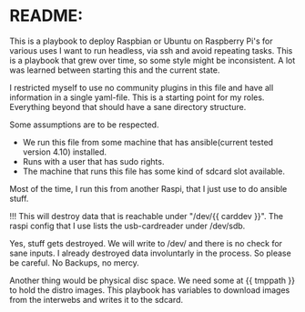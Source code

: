 #   README:
This is a playbook to deploy Raspbian or Ubuntu on Raspberry Pi's for various uses
I want to run headless, via ssh and avoid repeating tasks.
This is a playbook that grew over time, so some style might be inconsistent.
A lot was learned between starting this and the current state.

I restricted myself to use no community plugins in this file and have all information in a single yaml-file.
This is a starting point for my roles. 
Everything beyond that should have a sane directory structure.

Some assumptions are to be respected.
- We run this file from some machine that has ansible(current tested version 4.10) installed.
- Runs with a user that has sudo rights.
- The machine that runs this file has some kind of sdcard slot available.

Most of the time, I run this from another Raspi, that I just use to do ansible stuff.

!!! This will destroy data that is reachable under "/dev/{{ carddev }}". 
    The raspi config that I use lists the usb-cardreader under /dev/sdb.

Yes, stuff gets destroyed. We will write to /dev/ and there is no check for sane inputs.
I already destroyed data involuntarly in the process. So please be careful. No Backups, no mercy.

Another thing would be physical disc space. 
We need some at {{ tmppath }} to hold the distro images.
This playbook has variables to download images from the interwebs and writes it to the sdcard.


